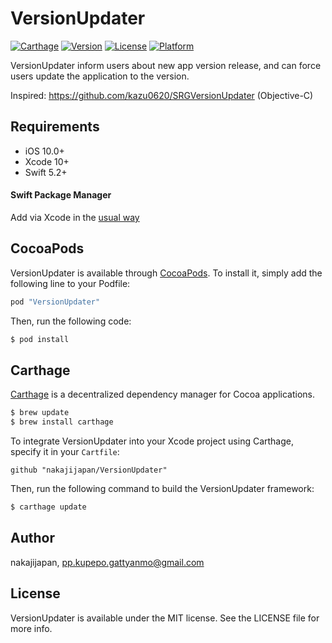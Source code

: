 # VersionUpdater

[![Carthage](https://img.shields.io/badge/Carthage-compatible-4BC51D.svg?style=flat)](https://github.com/Carthage/Carthage)
[![Version](https://img.shields.io/cocoapods/v/VersionUpdater.svg?style=flat)](http://cocoapods.org/pods/VersionUpdater)
[![License](https://img.shields.io/cocoapods/l/VersionUpdater.svg?style=flat)](http://cocoapods.org/pods/VersionUpdater)
[![Platform](https://img.shields.io/cocoapods/p/VersionUpdater.svg?style=flat)](http://cocoapods.org/pods/VersionUpdater)

VersionUpdater inform users about new app version release, and can force users update the application to the version.

Inspired: https://github.com/kazu0620/SRGVersionUpdater (Objective-C)

## Requirements

- iOS 10.0+
- Xcode 10+
- Swift 5.2+

#### Swift Package Manager

Add via Xcode in the [usual way](https://developer.apple.com/documentation/xcode/adding_package_dependencies_to_your_app)


## CocoaPods

VersionUpdater is available through [CocoaPods](http://cocoapods.org). To install
it, simply add the following line to your Podfile:


```ruby
pod "VersionUpdater"
```

Then, run the following code:

```ruby
$ pod install
```

## Carthage

[Carthage](https://github.com/Carthage/Carthage) is a decentralized dependency manager for Cocoa applications.

``` bash
$ brew update
$ brew install carthage
```

To integrate VersionUpdater into your Xcode project using Carthage, specify it in your `Cartfile`:

``` ogdl
github "nakajijapan/VersionUpdater"
```

Then, run the following command to build the VersionUpdater framework:

``` bash
$ carthage update
```

## Author

nakajijapan, pp.kupepo.gattyanmo@gmail.com

## License

VersionUpdater is available under the MIT license. See the LICENSE file for more info.
